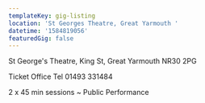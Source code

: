 ```yaml
---
templateKey: gig-listing
location: 'St Georges Theatre, Great Yarmouth '
datetime: '1584819056'
featuredGig: false
---
```

St George's Theatre, King St, Great Yarmouth NR30 2PG

Ticket Office Tel  01493 331484

2 x 45 min sessions ~ Public Performance
